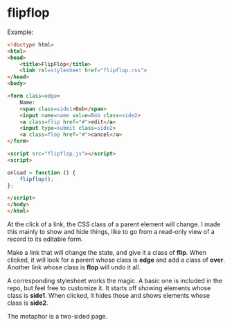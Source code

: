 # flipflop

Example:
```html
<!doctype html>
<html>
<head>
    <title>FlipFlop</title>
    <link rel=stylesheet href="flipflop.css">
</head>
<body>

<form class=edge>
    Name:
    <span class=side1>Bob</span>
    <input name=name value=Bob class=side2>
    <a class=flip href="#">edit</a>
    <input type=submit class=side2>
    <a class=flop href="#">cancel</a>
</form>

<script src="flipflop.js"></script>
<script>

onload = function () {
    flipflop();
};

</script>
</body>
</html>
```
At the click of a link, the CSS class of a parent element will change. I made this mainly to show and hide things, like to go from a read-only view of a record to its editable form.

Make a link that will change the state, and give it a class of **flip**. When clicked, it will look for a parent whose class is **edge** and add a class of **over**. Another link whose class is **flop** will undo it all.

A corresponding stylesheet works the magic. A basic one is included in the repo, but feel free to customize it. It starts off showing elements whose class is **side1**. When clicked, it hides those and shows elements whose class is **side2**.

The metaphor is a two-sided page.
